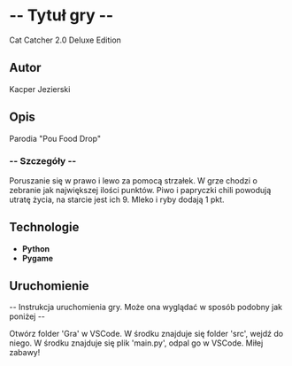 # -- Tytuł gry --

Cat Catcher 2.0 Deluxe Edition

## Autor

Kacper Jezierski

## Opis

Parodia "Pou Food Drop"

### -- Szczegóły --

Poruszanie się w prawo i lewo za pomocą strzałek.
W grze chodzi o zebranie jak największej ilości punktów.
Piwo i papryczki chili powodują utratę życia, na starcie jest ich 9.
Mleko i ryby dodają 1 pkt.

## Technologie

- **Python**
- **Pygame**

## Uruchomienie

-- Instrukcja uruchomienia gry. Może ona wyglądać w sposób podobny jak poniżej --

Otwórz folder 'Gra' w VSCode.
W środku znajduje się folder 'src', wejdź do niego.
W środku znajduje się plik 'main.py', odpal go w VSCode.
Miłej zabawy!
